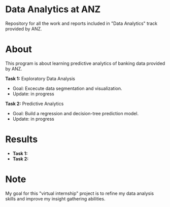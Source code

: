 # Data Analytics at ANZ
Repository for all the work and reports included in "Data Analytics" track provided by ANZ.

# About
This program is about learning predictive analytics of banking data provided by ANZ.
 
**Task 1:** Exploratory Data Analysis
- Goal: Excecute data segmentation and visualization.
- Update: in progress

**Task 2:** Predictive Analytics
- Goal: Build a regression and decision-tree prediction model.
- Update: in progress

# Results

- **Task 1:**
- **Task 2:**

# Note
My goal for this "virtual internship" project is to refine my data analysis skills and improve my insight gathering abilities.

